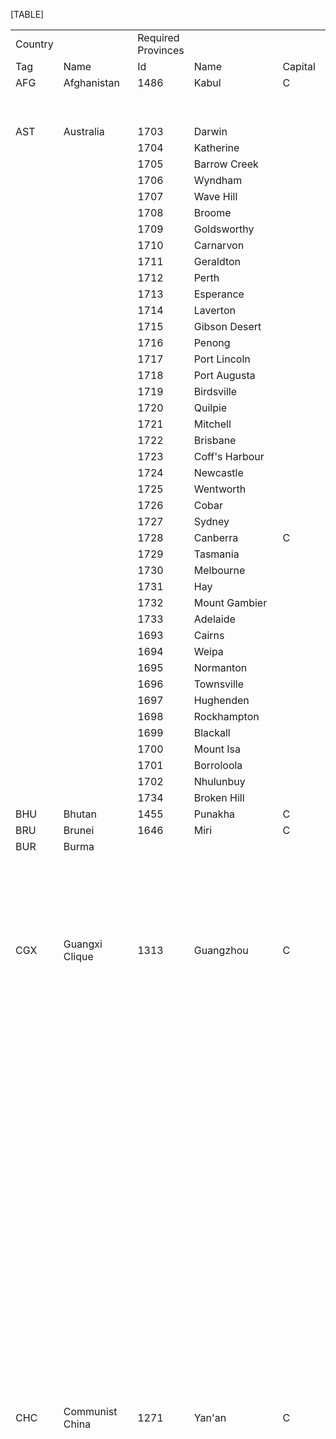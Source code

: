 [TABLE]

|         |                            |                    |                     |         |                 |                           |
|---------|----------------------------|--------------------|---------------------|---------|-----------------|---------------------------|
| Country |                            | Required Provinces |                     |         | Extra Provinces |                           |
| Tag     | Name                       | Id                 | Name                | Capital | Id              | name                      |
| AFG     | Afghanistan                | 1486               | Kabul               | C       | 1493            | Kandahar                  |
|         |                            |                    |                     |         | 1492            | Herat                     |
|         |                            |                    |                     |         | 1484            | Feyzabad                  |
| AST     | Australia                  | 1703               | Darwin              |         |                 |                           |
|         |                            | 1704               | Katherine           |         |                 |                           |
|         |                            | 1705               | Barrow Creek        |         |                 |                           |
|         |                            | 1706               | Wyndham             |         |                 |                           |
|         |                            | 1707               | Wave Hill           |         |                 |                           |
|         |                            | 1708               | Broome              |         |                 |                           |
|         |                            | 1709               | Goldsworthy         |         |                 |                           |
|         |                            | 1710               | Carnarvon           |         |                 |                           |
|         |                            | 1711               | Geraldton           |         |                 |                           |
|         |                            | 1712               | Perth               |         |                 |                           |
|         |                            | 1713               | Esperance           |         |                 |                           |
|         |                            | 1714               | Laverton            |         |                 |                           |
|         |                            | 1715               | Gibson Desert       |         |                 |                           |
|         |                            | 1716               | Penong              |         |                 |                           |
|         |                            | 1717               | Port Lincoln        |         |                 |                           |
|         |                            | 1718               | Port Augusta        |         |                 |                           |
|         |                            | 1719               | Birdsville          |         |                 |                           |
|         |                            | 1720               | Quilpie             |         |                 |                           |
|         |                            | 1721               | Mitchell            |         |                 |                           |
|         |                            | 1722               | Brisbane            |         |                 |                           |
|         |                            | 1723               | Coff's Harbour      |         |                 |                           |
|         |                            | 1724               | Newcastle           |         |                 |                           |
|         |                            | 1725               | Wentworth           |         |                 |                           |
|         |                            | 1726               | Cobar               |         |                 |                           |
|         |                            | 1727               | Sydney              |         |                 |                           |
|         |                            | 1728               | Canberra            | C       |                 |                           |
|         |                            | 1729               | Tasmania            |         |                 |                           |
|         |                            | 1730               | Melbourne           |         |                 |                           |
|         |                            | 1731               | Hay                 |         |                 |                           |
|         |                            | 1732               | Mount Gambier       |         |                 |                           |
|         |                            | 1733               | Adelaide            |         |                 |                           |
|         |                            | 1693               | Cairns              |         |                 |                           |
|         |                            | 1694               | Weipa               |         |                 |                           |
|         |                            | 1695               | Normanton           |         |                 |                           |
|         |                            | 1696               | Townsville          |         |                 |                           |
|         |                            | 1697               | Hughenden           |         |                 |                           |
|         |                            | 1698               | Rockhampton         |         |                 |                           |
|         |                            | 1699               | Blackall            |         |                 |                           |
|         |                            | 1700               | Mount Isa           |         |                 |                           |
|         |                            | 1701               | Borroloola          |         |                 |                           |
|         |                            | 1702               | Nhulunbuy           |         |                 |                           |
|         |                            | 1734               | Broken Hill         |         |                 |                           |
| BHU     | Bhutan                     | 1455               | Punakha             | C       |                 |                           |
| BRU     | Brunei                     | 1646               | Miri                | C       |                 |                           |
| BUR     | Burma                      |                    |                     |         | 1304            | Shan States               |
|         |                            |                    |                     |         | 1292            | Kunchaung                 |
|         |                            |                    |                     |         | 1295            | Lashio                    |
|         |                            |                    |                     |         | 1291            | Myitkyina                 |
|         |                            |                    |                     |         | 1877            | Fort Hertz                |
|         |                            |                    |                     |         | 1898            | Nai Ga                    |
| CGX     | Guangxi Clique             | 1313               | Guangzhou           | C       | 1258            | Guilin                    |
|         |                            |                    |                     |         | 1310            | Liuzhou                   |
|         |                            |                    |                     |         | 1311            | Wuzhou                    |
|         |                            |                    |                     |         | 1309            | Bose                      |
|         |                            |                    |                     |         | 1319            | Nanning                   |
|         |                            |                    |                     |         | 1325            | Qinzhou                   |
|         |                            |                    |                     |         | 1312            | Shaoguan                  |
|         |                            |                    |                     |         | 1313            | Guangzhou                 |
|         |                            |                    |                     |         | 1249            | Chao'an                   |
|         |                            |                    |                     |         | 1248            | Shantou                   |
|         |                            |                    |                     |         | 1317            | Jiangmen                  |
|         |                            |                    |                     |         | 1318            | Maoming                   |
|         |                            |                    |                     |         | 1320            | Zhanjiang                 |
|         |                            |                    |                     |         | 1262            | Zunyi                     |
|         |                            |                    |                     |         | 1363            | Anshun                    |
|         |                            |                    |                     |         | 1364            | Guiyang                   |
|         |                            |                    |                     |         | 1365            | Kaili                     |
|         |                            |                    |                     |         | 1255            | Changsha                  |
|         |                            |                    |                     |         | 1256            | Zhuzhou                   |
|         |                            |                    |                     |         | 1257            | Hengyang                  |
|         |                            |                    |                     |         | 1259            | Shaoyang                  |
|         |                            |                    |                     |         | 1260            | Changde                   |
|         |                            |                    |                     |         | 1261            | Huaihua                   |
|         |                            |                    |                     |         | 1242            | Shangrao                  |
|         |                            |                    |                     |         | 1250            | Ganzhou                   |
|         |                            |                    |                     |         | 1251            | Nanchang                  |
|         |                            |                    |                     |         | 1252            | Jiujiang                  |
|         |                            |                    |                     |         | 1254            | Pingxiang                 |
| CHC     | Communist China            | 1271               | Yan'an              | C       | 1270            | Xianyang                  |
|         |                            |                    |                     |         | 1326            | Haiphong                  |
|         |                            |                    |                     |         | 1306            | Luang Prabang             |
|         |                            |                    |                     |         | 1305            | Jinghong                  |
|         |                            |                    |                     |         | 1293            | Xiaguan                   |
|         |                            |                    |                     |         | 1282            | Kangding                  |
|         |                            |                    |                     |         | 1281            | Ya'an                     |
|         |                            |                    |                     |         | 1327            | Wenshan                   |
|         |                            |                    |                     |         | 1307            | Kunming                   |
|         |                            |                    |                     |         | 1308            | Qujing                    |
|         |                            |                    |                     |         | 1309            | Bose                      |
|         |                            |                    |                     |         | 1325            | Qinzhou                   |
|         |                            |                    |                     |         | 1320            | Zhanjiang                 |
|         |                            |                    |                     |         | 1321            | Hainan                    |
|         |                            |                    |                     |         | 1319            | Nanning                   |
|         |                            |                    |                     |         | 1310            | Liuzhou                   |
|         |                            |                    |                     |         | 1318            | Maoming                   |
|         |                            |                    |                     |         | 1312            | Shaoguan                  |
|         |                            |                    |                     |         | 1311            | Wuzhou                    |
|         |                            |                    |                     |         | 1313            | Guangzhou                 |
|         |                            |                    |                     |         | 1317            | Jiangmen                  |
|         |                            |                    |                     |         | 1314            | Bao'an                    |
|         |                            |                    |                     |         | 1360            | Chengdu                   |
|         |                            |                    |                     |         | 1361            | Zigong                    |
|         |                            |                    |                     |         | 1362            | Zhaotung                  |
|         |                            |                    |                     |         | 1363            | Anshun                    |
|         |                            |                    |                     |         | 1364            | Guiyang                   |
|         |                            |                    |                     |         | 1365            | Kaili                     |
|         |                            |                    |                     |         | 1277            | Tianshui                  |
|         |                            |                    |                     |         | 1275            | Pingliang                 |
|         |                            |                    |                     |         | 1269            | Xi'an                     |
|         |                            |                    |                     |         | 1268            | Nancheng                  |
|         |                            |                    |                     |         | 1269            | Xi'an                     |
|         |                            |                    |                     |         | 1267            | Ankang                    |
|         |                            |                    |                     |         | 1266            | Yichang                   |
|         |                            |                    |                     |         | 1279            | Nanchong                  |
|         |                            |                    |                     |         | 1280            | Chongqing                 |
|         |                            |                    |                     |         | 1265            | Wanxian                   |
|         |                            |                    |                     |         | 1264            | Enshi                     |
|         |                            |                    |                     |         | 1263            | Fuling                    |
|         |                            |                    |                     |         | 1262            | Zunyi                     |
|         |                            |                    |                     |         | 1261            | Huaihua                   |
|         |                            |                    |                     |         | 1260            | Changde                   |
|         |                            |                    |                     |         | 1259            | Shaoyang                  |
|         |                            |                    |                     |         | 1258            | Guilin                    |
|         |                            |                    |                     |         | 1257            | Hengyang                  |
|         |                            |                    |                     |         | 1256            | Zhuzhou                   |
|         |                            |                    |                     |         | 1255            | Changsha                  |
|         |                            |                    |                     |         | 1254            | Pingxiang                 |
|         |                            |                    |                     |         | 1253            | Wuchang                   |
|         |                            |                    |                     |         | 1252            | Jiujiang                  |
|         |                            |                    |                     |         | 1251            | Nanchang                  |
|         |                            |                    |                     |         | 1250            | Ganzhou                   |
|         |                            |                    |                     |         | 1249            | Chao'an                   |
|         |                            |                    |                     |         | 1248            | Shantou                   |
|         |                            |                    |                     |         | 1247            | Xiamen                    |
|         |                            |                    |                     |         | 1246            | Longyan                   |
|         |                            |                    |                     |         | 1245            | Quanzhou                  |
|         |                            |                    |                     |         | 1244            | Fuzhou                    |
|         |                            |                    |                     |         | 1243            | Nanping                   |
|         |                            |                    |                     |         | 1242            | Shangrao                  |
|         |                            |                    |                     |         | 1241            | Quzhou                    |
|         |                            |                    |                     |         | 1240            | Wenzhou                   |
|         |                            |                    |                     |         | 1239            | Ningbo                    |
|         |                            |                    |                     |         | 1238            | Hangzhou                  |
|         |                            |                    |                     |         | 1237            | Shanghai                  |
|         |                            |                    |                     |         | 1236            | Suzhou                    |
|         |                            |                    |                     |         | 1235            | Nanjing                   |
|         |                            |                    |                     |         | 1234            | Wuhu                      |
|         |                            |                    |                     |         | 1233            | Anqing                    |
|         |                            |                    |                     |         | 1232            | Hankou                    |
|         |                            |                    |                     |         | 1231            | Xiangfan                  |
|         |                            |                    |                     |         | 1230            | Xinyang                   |
|         |                            |                    |                     |         | 1229            | Nanyang                   |
|         |                            |                    |                     |         | 1228            | Zhengzhou                 |
|         |                            |                    |                     |         | 1227            | Luoyang                   |
|         |                            |                    |                     |         | 1226            | Changzhi                  |
|         |                            |                    |                     |         | 1225            | Taiyuan                   |
|         |                            |                    |                     |         | 1224            | Anyang                    |
|         |                            |                    |                     |         | 1223            | Kaifeng                   |
|         |                            |                    |                     |         | 1222            | Fuyang                    |
|         |                            |                    |                     |         | 1221            | Hefei                     |
|         |                            |                    |                     |         | 1220            | Yangzhou                  |
|         |                            |                    |                     |         | 1219            | Nantong                   |
|         |                            |                    |                     |         | 1218            | Xuzhou                    |
|         |                            |                    |                     |         | 1217            | Lianyungang               |
|         |                            |                    |                     |         | 1216            | Jinan                     |
|         |                            |                    |                     |         | 1215            | Qingdao                   |
|         |                            |                    |                     |         | 1214            | Yantai                    |
|         |                            |                    |                     |         | 1213            | Yucheng                   |
|         |                            |                    |                     |         | 1212            | Handan                    |
|         |                            |                    |                     |         | 1211            | Shijiazhuang              |
|         |                            |                    |                     |         | 1210            | Baoding                   |
|         |                            |                    |                     |         | 1209            | Datong                    |
|         |                            |                    |                     |         | 1208            | Hohhot                    |
|         |                            |                    |                     |         | 1207            | Jining                    |
|         |                            |                    |                     |         | 1206            | Kalgan                    |
|         |                            |                    |                     |         | 1205            | Beiping                   |
|         |                            |                    |                     |         | 1273            | Yinchuan                  |
| CHI     | Nationalist China          | 1217               | Lianyungang         |         | 1282            | Kangding                  |
|         |                            | 1219               | Nantong             |         | 1281            | Ya'an                     |
|         |                            | 1220               | Yangzhou            |         | 1206            | Kalgan                    |
|         |                            | 1235               | Nanjing             | C       | 1360            | Chengdu                   |
|         |                            | 1236               | Suzhou              |         | 1361            | Zigong                    |
|         |                            |                    |                     |         | 1363            | Anshun                    |
|         |                            |                    |                     |         | 1364            | Guiyang                   |
|         |                            |                    |                     |         | 1365            | Kaili                     |
|         |                            |                    |                     |         | 1277            | Tianshui                  |
|         |                            |                    |                     |         | 1269            | Xi'an                     |
|         |                            |                    |                     |         | 1268            | Nancheng                  |
|         |                            |                    |                     |         | 1267            | Ankang                    |
|         |                            |                    |                     |         | 1266            | Yichang                   |
|         |                            |                    |                     |         | 1279            | Nanchong                  |
|         |                            |                    |                     |         | 1280            | Chongqing                 |
|         |                            |                    |                     |         | 1265            | Wanxian                   |
|         |                            |                    |                     |         | 1264            | Enshi                     |
|         |                            |                    |                     |         | 1263            | Fuling                    |
|         |                            |                    |                     |         | 1262            | Zunyi                     |
|         |                            |                    |                     |         | 1261            | Huaihua                   |
|         |                            |                    |                     |         | 1260            | Changde                   |
|         |                            |                    |                     |         | 1259            | Shaoyang                  |
|         |                            |                    |                     |         | 1257            | Hengyang                  |
|         |                            |                    |                     |         | 1256            | Zhuzhou                   |
|         |                            |                    |                     |         | 1255            | Changsha                  |
|         |                            |                    |                     |         | 1254            | Pingxiang                 |
|         |                            |                    |                     |         | 1253            | Wuchang                   |
|         |                            |                    |                     |         | 1252            | Jiujiang                  |
|         |                            |                    |                     |         | 1251            | Nanchang                  |
|         |                            |                    |                     |         | 1250            | Ganzhou                   |
|         |                            |                    |                     |         | 1247            | Xiamen                    |
|         |                            |                    |                     |         | 1246            | Longyan                   |
|         |                            |                    |                     |         | 1245            | Quanzhou                  |
|         |                            |                    |                     |         | 1244            | Fuzhou                    |
|         |                            |                    |                     |         | 1243            | Nanping                   |
|         |                            |                    |                     |         | 1242            | Shangrao                  |
|         |                            |                    |                     |         | 1241            | Quzhou                    |
|         |                            |                    |                     |         | 1240            | Wenzhou                   |
|         |                            |                    |                     |         | 1238            | Hangzhou                  |
|         |                            |                    |                     |         | 1234            | Wuhu                      |
|         |                            |                    |                     |         | 1233            | Anqing                    |
|         |                            |                    |                     |         | 1232            | Hankou                    |
|         |                            |                    |                     |         | 1231            | Xiangfan                  |
|         |                            |                    |                     |         | 1230            | Xinyang                   |
|         |                            |                    |                     |         | 1229            | Nanyang                   |
|         |                            |                    |                     |         | 1228            | Zhengzhou                 |
|         |                            |                    |                     |         | 1227            | Luoyang                   |
|         |                            |                    |                     |         | 1224            | Anyang                    |
|         |                            |                    |                     |         | 1223            | Kaifeng                   |
|         |                            |                    |                     |         | 1222            | Fuyang                    |
|         |                            |                    |                     |         | 1221            | Hefei                     |
|         |                            |                    |                     |         | 1218            | Xuzhou                    |
|         |                            |                    |                     |         | 1216            | Jinan                     |
|         |                            |                    |                     |         | 1215            | Qingdao                   |
|         |                            |                    |                     |         | 1214            | Yantai                    |
|         |                            |                    |                     |         | 1213            | Yucheng                   |
|         |                            |                    |                     |         | 1212            | Handan                    |
|         |                            |                    |                     |         | 1211            | Shijiazhuang              |
|         |                            |                    |                     |         | 1210            | Baoding                   |
|         |                            |                    |                     |         | 1208            | Hohhot                    |
|         |                            |                    |                     |         | 1207            | Jining                    |
|         |                            |                    |                     |         | 1205            | Beiping                   |
|         |                            |                    |                     |         | 1203            | Tangshan                  |
|         |                            |                    |                     |         | 1204            | Tianjin                   |
|         |                            |                    |                     |         | 1272            | Yuling                    |
|         |                            |                    |                     |         | 1278            | Baoji                     |
|         |                            |                    |                     |         | 1305            | Jinghong                  |
|         |                            |                    |                     |         | 1293            | Xiaguan                   |
|         |                            |                    |                     |         | 1282            | Kangding                  |
|         |                            |                    |                     |         | 1281            | Ya'an                     |
|         |                            |                    |                     |         | 1327            | Wenshan                   |
|         |                            |                    |                     |         | 1307            | Kunming                   |
|         |                            |                    |                     |         | 1308            | Qujing                    |
|         |                            |                    |                     |         | 1309            | Bose                      |
|         |                            |                    |                     |         | 1325            | Qinzhou                   |
|         |                            |                    |                     |         | 1320            | Zhanjiang                 |
|         |                            |                    |                     |         | 1319            | Nanning                   |
|         |                            |                    |                     |         | 1310            | Liuzhou                   |
|         |                            |                    |                     |         | 1318            | Maoming                   |
|         |                            |                    |                     |         | 1312            | Shaoguan                  |
|         |                            |                    |                     |         | 1311            | Wuzhou                    |
|         |                            |                    |                     |         | 1313            | Guangzhou                 |
|         |                            |                    |                     |         | 1317            | Jiangmen                  |
|         |                            |                    |                     |         | 1360            | Chengdu                   |
|         |                            |                    |                     |         | 1361            | Zigong                    |
|         |                            |                    |                     |         | 1362            | Zhaotung                  |
|         |                            |                    |                     |         | 1363            | Anshun                    |
|         |                            |                    |                     |         | 1364            | Guiyang                   |
|         |                            |                    |                     |         | 1365            | Kaili                     |
|         |                            |                    |                     |         | 1277            | Tianshui                  |
|         |                            |                    |                     |         | 1275            | Pingliang                 |
|         |                            |                    |                     |         | 1269            | Xi'an                     |
|         |                            |                    |                     |         | 1268            | Nancheng                  |
|         |                            |                    |                     |         | 1267            | Ankang                    |
|         |                            |                    |                     |         | 1266            | Yichang                   |
|         |                            |                    |                     |         | 1279            | Nanchong                  |
|         |                            |                    |                     |         | 1280            | Chongqing                 |
|         |                            |                    |                     |         | 1265            | Wanxian                   |
|         |                            |                    |                     |         | 1264            | Enshi                     |
|         |                            |                    |                     |         | 1263            | Fuling                    |
|         |                            |                    |                     |         | 1262            | Zunyi                     |
|         |                            |                    |                     |         | 1261            | Huaihua                   |
|         |                            |                    |                     |         | 1260            | Changde                   |
|         |                            |                    |                     |         | 1259            | Shaoyang                  |
|         |                            |                    |                     |         | 1258            | Guilin                    |
|         |                            |                    |                     |         | 1257            | Hengyang                  |
|         |                            |                    |                     |         | 1256            | Zhuzhou                   |
|         |                            |                    |                     |         | 1255            | Changsha                  |
|         |                            |                    |                     |         | 1254            | Pingxiang                 |
|         |                            |                    |                     |         | 1253            | Wuchang                   |
|         |                            |                    |                     |         | 1252            | Jiujiang                  |
|         |                            |                    |                     |         | 1251            | Nanchang                  |
|         |                            |                    |                     |         | 1250            | Ganzhou                   |
|         |                            |                    |                     |         | 1249            | Chao'an                   |
|         |                            |                    |                     |         | 1248            | Shantou                   |
|         |                            |                    |                     |         | 1247            | Xiamen                    |
|         |                            |                    |                     |         | 1246            | Longyan                   |
|         |                            |                    |                     |         | 1245            | Quanzhou                  |
|         |                            |                    |                     |         | 1244            | Fuzhou                    |
|         |                            |                    |                     |         | 1243            | Nanping                   |
|         |                            |                    |                     |         | 1242            | Shangrao                  |
|         |                            |                    |                     |         | 1241            | Quzhou                    |
|         |                            |                    |                     |         | 1240            | Wenzhou                   |
|         |                            |                    |                     |         | 1239            | Ningbo                    |
|         |                            |                    |                     |         | 1238            | Hangzhou                  |
|         |                            |                    |                     |         | 1236            | Suzhou                    |
|         |                            |                    |                     |         | 1235            | Nanjing                   |
|         |                            |                    |                     |         | 1234            | Wuhu                      |
|         |                            |                    |                     |         | 1233            | Anqing                    |
|         |                            |                    |                     |         | 1232            | Hankou                    |
|         |                            |                    |                     |         | 1231            | Xiangfan                  |
|         |                            |                    |                     |         | 1230            | Xinyang                   |
|         |                            |                    |                     |         | 1229            | Nanyang                   |
|         |                            |                    |                     |         | 1228            | Zhengzhou                 |
|         |                            |                    |                     |         | 1227            | Luoyang                   |
|         |                            |                    |                     |         | 1226            | Changzhi                  |
|         |                            |                    |                     |         | 1225            | Taiyuan                   |
|         |                            |                    |                     |         | 1224            | Anyang                    |
|         |                            |                    |                     |         | 1223            | Kaifeng                   |
|         |                            |                    |                     |         | 1222            | Fuyang                    |
|         |                            |                    |                     |         | 1221            | Hefei                     |
|         |                            |                    |                     |         | 1220            | Yangzhou                  |
|         |                            |                    |                     |         | 1219            | Nantong                   |
|         |                            |                    |                     |         | 1218            | Xuzhou                    |
|         |                            |                    |                     |         | 1217            | Lianyungang               |
|         |                            |                    |                     |         | 1216            | Jinan                     |
|         |                            |                    |                     |         | 1215            | Qingdao                   |
|         |                            |                    |                     |         | 1213            | Yucheng                   |
|         |                            |                    |                     |         | 1212            | Handan                    |
|         |                            |                    |                     |         | 1211            | Shijiazhuang              |
|         |                            |                    |                     |         | 1210            | Baoding                   |
|         |                            |                    |                     |         | 1209            | Datong                    |
|         |                            |                    |                     |         | 1208            | Hohhot                    |
|         |                            |                    |                     |         | 1207            | Jining                    |
|         |                            |                    |                     |         | 1206            | Kalgan                    |
|         |                            |                    |                     |         | 1205            | Beiping                   |
|         |                            |                    |                     |         | 1270            | Xianyang                  |
|         |                            |                    |                     |         | 1271            | Yan'an                    |
|         |                            |                    |                     |         | 1273            | Yinchuan                  |
|         |                            |                    |                     |         | 1203            | Tangshan                  |
|         |                            |                    |                     |         | 1204            | Tianjin                   |
|         |                            |                    |                     |         | 1272            | Yuling                    |
|         |                            |                    |                     |         | 1274            | Guyuan                    |
|         |                            |                    |                     |         | 1276            | Lanzhou                   |
|         |                            |                    |                     |         | 1278            | Baoji                     |
|         |                            |                    |                     |         | 1398            | Erenhot                   |
| CMB     | Cambodia                   | 1339               | Battambang          |         |                 |                           |
|         |                            | 1340               | Phnom Penh          | C       |                 |                           |
|         |                            | 1341               | Ubon Ratchthani     |         |                 |                           |
| CSX     | Shanxi                     | 1225               | Taiyuan             | C       | 1209            | Datong                    |
|         |                            |                    |                     |         | 1226            | Changzhi                  |
|         |                            |                    |                     |         | 1206            | Kalgan                    |
|         |                            |                    |                     |         | 1205            | Beiping                   |
|         |                            |                    |                     |         | 1204            | Tianjin                   |
|         |                            |                    |                     |         | 1203            | Tangshan                  |
|         |                            |                    |                     |         | 1210            | Baoding                   |
|         |                            |                    |                     |         | 1211            | Shijiazhuang              |
|         |                            |                    |                     |         | 1212            | Handan                    |
|         |                            |                    |                     |         | 1213            | Yucheng                   |
|         |                            |                    |                     |         | 1224            | Anyang                    |
| CXB     | Xibei San Ma               | 1440               | Jinchang            | C       | 1270            | Xianyang                  |
|         |                            |                    |                     |         | 1447            | Hotan                     |
|         |                            |                    |                     |         | 1445            | Korla                     |
|         |                            |                    |                     |         | 1442            | Golmud                    |
|         |                            |                    |                     |         | 1441            | Dunhuang                  |
|         |                            |                    |                     |         | 1439            | Bayan Nur                 |
|         |                            |                    |                     |         | 1444            | Yushu                     |
|         |                            |                    |                     |         | 1443            | Xining                    |
|         |                            |                    |                     |         | 1276            | Lanzhou                   |
|         |                            |                    |                     |         | 1273            | Yinchuan                  |
|         |                            |                    |                     |         | 1275            | Pingliang                 |
|         |                            |                    |                     |         | 1276            | Lanzhou                   |
|         |                            |                    |                     |         | 1271            | Yan'an                    |
|         |                            |                    |                     |         | 1272            | Yuling                    |
|         |                            |                    |                     |         | 1274            | Guyuan                    |
| CYN     | Yunnan                     | 1307               | Kunming             | C       | 1263            | Fuling                    |
|         |                            |                    |                     |         | 1327            | Wenshan                   |
|         |                            |                    |                     |         | 1308            | Qujing                    |
|         |                            |                    |                     |         | 1362            | Zhaotung                  |
|         |                            |                    |                     |         | 1293            | Xiaguan                   |
|         |                            |                    |                     |         | 1294            | Baoshan                   |
|         |                            |                    |                     |         | 1305            | Jinghong                  |
|         |                            |                    |                     |         | 1263            | Fuling                    |
|         |                            |                    |                     |         | 1265            | Wanxian                   |
|         |                            |                    |                     |         | 1279            | Nanchong                  |
|         |                            |                    |                     |         | 1280            | Chongqing                 |
|         |                            |                    |                     |         | 1360            | Chengdu                   |
|         |                            |                    |                     |         | 1361            | Zigong                    |
|         |                            |                    |                     |         | 1282            | Kangding                  |
|         |                            |                    |                     |         | 1281            | Ya'an                     |
|         |                            |                    |                     |         | 1277            | Tianshui                  |
|         |                            |                    |                     |         | 1363            | Anshun                    |
| IDC     | Indochina                  | 1326               | Haiphong            | C       |                 |                           |
|         |                            | 1328               | Hanoi               |         |                 |                           |
|         |                            | 1333               | Da Nang             |         |                 |                           |
|         |                            | 1334               | Qui Non             |         |                 |                           |
|         |                            | 1335               | Nha Trang           |         |                 |                           |
|         |                            | 1337               | Saigon              |         |                 |                           |
|         |                            | 1338               | Rach Gia            |         |                 |                           |
|         |                            | 1339               | Battambang          |         |                 |                           |
|         |                            | 1340               | Phnom Penh          |         |                 |                           |
|         |                            | 1341               | Ubon Ratchthani     |         |                 |                           |
|         |                            | 1329               | Vientiane           |         |                 |                           |
|         |                            | 1332               | Nhommarath          |         |                 |                           |
|         |                            | 1336               | Pakse               |         |                 |                           |
|         |                            | 1306               | Luang Prabang       |         |                 |                           |
| IND     | India                      | 1465               | Rajkot              |         | 1516            | Trincomalee               |
|         |                            | 1466               | Ahmadabad           |         | 1517            | Colombo                   |
|         |                            | 1479               | Jodhpur             |         |                 |                           |
|         |                            | 1476               | Ludhiana            |         |                 |                           |
|         |                            | 1478               | Bikaner             |         |                 |                           |
|         |                            | 1477               | Meerut              |         |                 |                           |
|         |                            | 1469               | Delhi               | C       |                 |                           |
|         |                            | 1470               | Kanpur              |         |                 |                           |
|         |                            | 1471               | Lucknow             |         |                 |                           |
|         |                            | 1472               | Darbhanga           |         |                 |                           |
|         |                            | 1456               | Rangpur             |         |                 |                           |
|         |                            | 1468               | Jaipur              |         |                 |                           |
|         |                            | 1467               | Indore              |         |                 |                           |
|         |                            | 1464               | Surat               |         |                 |                           |
|         |                            | 1463               | Satpura Mountains   |         |                 |                           |
|         |                            | 1474               | Srinagar            |         |                 |                           |
|         |                            | 1460               | Jabalpur            |         |                 |                           |
|         |                            | 1459               | Ranchi              |         |                 |                           |
|         |                            | 1457               | Calcutta            |         |                 |                           |
|         |                            | 1458               | Cuttack             |         |                 |                           |
|         |                            | 1461               | Vishakhapatnam      |         |                 |                           |
|         |                            | 1508               | Vijayawada          |         |                 |                           |
|         |                            | 1462               | Nagpur              |         |                 |                           |
|         |                            | 1505               | Bombay              |         |                 |                           |
|         |                            | 1506               | Pune                |         |                 |                           |
|         |                            | 1507               | Hyderabad           |         |                 |                           |
|         |                            | 1509               | Madras              |         |                 |                           |
|         |                            | 1510               | Salem               |         |                 |                           |
|         |                            | 1511               | Bangalore           |         |                 |                           |
|         |                            | 1512               | Kolhapur            |         |                 |                           |
|         |                            | 1513               | Mangalore           |         |                 |                           |
|         |                            | 1514               | Cochin              |         |                 |                           |
|         |                            | 1515               | Madurai             |         |                 |                           |
|         |                            | 1518               | Andaman Islands     |         |                 |                           |
|         |                            | 1519               | Nicobar Islands     |         |                 |                           |
|         |                            | 1284               | Dimapur             |         |                 |                           |
|         |                            | 1285               | Dhaka               |         |                 |                           |
|         |                            | 1286               | Comilla             |         |                 |                           |
|         |                            | 1287               | Imphal              |         |                 |                           |
|         |                            | 1288               | Chittagong          |         |                 |                           |
|         |                            | 1294               | Baoshan             |         |                 |                           |
|         |                            | 1454               | Riang               |         |                 |                           |
|         |                            | 1878               | Ledo                |         |                 |                           |
| INO     | Indonesia                  | 1628               | Batavia             |         | 1354            | Bangka Island             |
|         |                            | 1629               | Tjilatjap           |         | 1355            | Medan                     |
|         |                            | 1630               | Semarang            |         | 1356            | Dumai                     |
|         |                            | 1631               | Djokjakarta         | C       | 1357            | Padang                    |
|         |                            | 1632               | Soerabaja           |         | 1358            | Palembang                 |
|         |                            | 1633               | Malang              |         | 1359            | Oosthaven                 |
|         |                            | 1634               | Madura              |         | 1635            | Bali                      |
|         |                            |                    |                     |         | 1636            | Lombok                    |
|         |                            |                    |                     |         | 1637            | Sumbawa                   |
|         |                            |                    |                     |         | 1638            | Sumba                     |
|         |                            |                    |                     |         | 1639            | Flores                    |
|         |                            |                    |                     |         | 1640            | Makassar                  |
|         |                            |                    |                     |         | 1641            | Bandjermasin              |
|         |                            |                    |                     |         | 1642            | Pontianak                 |
|         |                            |                    |                     |         | 1643            | Semitau                   |
|         |                            |                    |                     |         | 1645            | Mahakam                   |
|         |                            |                    |                     |         | 1648            | Tarakan                   |
|         |                            |                    |                     |         | 1649            | Samarinda                 |
|         |                            |                    |                     |         | 1650            | Balikpapan                |
|         |                            |                    |                     |         | 1651            | Palu                      |
|         |                            |                    |                     |         | 1652            | Kendari                   |
|         |                            |                    |                     |         | 1653            | Menado                    |
|         |                            |                    |                     |         | 1654            | Helmahera                 |
|         |                            |                    |                     |         | 1655            | Buru                      |
|         |                            |                    |                     |         | 1656            | Ceram                     |
|         |                            |                    |                     |         | 1657            | West Timor                |
|         |                            |                    |                     |         | 1659            | Sorong                    |
|         |                            |                    |                     |         | 1660            | Babo                      |
|         |                            |                    |                     |         | 1661            | Biak Island               |
|         |                            |                    |                     |         | 1662            | Kokonau                   |
|         |                            |                    |                     |         | 1663            | Arare                     |
|         |                            |                    |                     |         | 1664            | Sarmi                     |
|         |                            |                    |                     |         | 1665            | Hollandia                 |
|         |                            |                    |                     |         | 1673            | Agats                     |
|         |                            |                    |                     |         | 1674            | Merauke                   |
|         |                            |                    |                     |         | 666             | Eleuthera                 |
|         |                            |                    |                     |         | 1667            | Wewak                     |
|         |                            |                    |                     |         | 1672            | Lae                       |
|         |                            |                    |                     |         | 1675            | Kerema                    |
|         |                            |                    |                     |         | 1676            | Bismarck Range            |
|         |                            |                    |                     |         | 1677            | Buna                      |
|         |                            |                    |                     |         | 1678            | Owen Stanley Mountains    |
|         |                            |                    |                     |         | 1679            | Port Moresby              |
|         |                            |                    |                     |         | 1680            | Milne Bay                 |
| IRQ     | Iraq                       | 1860               | Kirkuk              |         | 1825            | Abadan                    |
|         |                            | 1864               | Mosul               |         |                 |                           |
|         |                            | 1865               | Samarra             |         |                 |                           |
|         |                            | 1866               | Baghdad             | C       |                 |                           |
|         |                            | 1790               | Hilla               |         |                 |                           |
|         |                            | 1824               | Nasiriyah           |         |                 |                           |
|         |                            | 1823               | Basrah              |         |                 |                           |
|         |                            | 1806               | Najaf               |         |                 |                           |
|         |                            | 1791               | Karbala             |         |                 |                           |
| ISR     | Israel                     | 1798               | Tel Aviv            | C       | 404             | Haifa                     |
|         |                            |                    |                     |         | 406             | Eilat                     |
| JAP     | Japan                      | 1178               | Asahikawa           |         | 1192            | Amami                     |
|         |                            | 1179               | Sapporo             |         | 1193            | Okinawa                   |
|         |                            | 1180               | Sendai              |         | 1784            | Bonin Islands             |
|         |                            | 1181               | Akita               |         | 1599            | Iwo Jima                  |
|         |                            | 1182               | Fukushima           |         |                 |                           |
|         |                            | 1183               | Niigata             |         |                 |                           |
|         |                            | 1184               | Tokyo               | C       |                 |                           |
|         |                            | 1185               | Nagoya              |         |                 |                           |
|         |                            | 1186               | Kanazawa            |         |                 |                           |
|         |                            | 1187               | Osaka               |         |                 |                           |
|         |                            | 1188               | Hiroshima           |         |                 |                           |
|         |                            | 1189               | Shikoku             |         |                 |                           |
|         |                            | 1190               | Fukuoka             |         |                 |                           |
|         |                            | 1191               | Kagoshima           |         |                 |                           |
| JOR     | Jordan                     | 1796               | Amman               | C       |                 |                           |
|         |                            | 1802               | Akaba               |         |                 |                           |
|         |                            | 407                | Ar-Ruwayshid        |         |                 |                           |
|         |                            | 1803               | Bayir               |         |                 |                           |
| KAZ     | Kazakhstan                 | 1422               | Alma-Ata            | C       | 1569            | Guriev                    |
|         |                            | 1423               | Ziryanovsk          |         | 1579            | Kulsary                   |
|         |                            | 1556               | Ust-Kamenogorsk     |         | 1583            | Fort Shevchenko           |
|         |                            | 1555               | Balkhash            |         | 1580            | Chelkar                   |
|         |                            | 1550               | Semipalatinsk       |         | 1582            | Aralsk                    |
|         |                            | 1424               | Zhambyl             |         | 1587            | Baikonur                  |
|         |                            |                    |                     |         | 1425            | Chimkent                  |
|         |                            |                    |                     |         | 1568            | Uralsk                    |
|         |                            |                    |                     |         | 1578            | Aktyubinsk                |
|         |                            |                    |                     |         | 1588            | Zhezkazgan                |
|         |                            |                    |                     |         | 1276            | Lanzhou                   |
|         |                            |                    |                     |         | 1589            | Samarkandskij             |
|         |                            |                    |                     |         | 1590            | Akmolinsk                 |
|         |                            |                    |                     |         | 1591            | Kokchetav                 |
|         |                            |                    |                     |         | 1581            | Turgai                    |
|         |                            |                    |                     |         | 1592            | Petropavlovsk             |
|         |                            |                    |                     |         | 1551            | Pavlodar                  |
|         |                            |                    |                     |         | 1557            | Bijsk                     |
|         |                            |                    |                     |         | 1553            | Ekibastuz                 |
|         |                            |                    |                     |         | 1554            | Karaganda                 |
|         |                            |                    |                     |         | 1426            | Kzyl-Orda                 |
|         |                            |                    |                     |         | 1586            | Kazalinsk                 |
|         |                            |                    |                     |         | 1576            | Kostanai                  |
| KOR     | Korea                      | 1194               | Jeju                |         | 1393            | Sinuiju                   |
|         |                            | 1195               | Gwangju             |         | 1391            | Hyesan                    |
|         |                            | 1196               | Busan               |         | 1376            | Chongyin                  |
|         |                            | 1197               | Daegu               |         | 1392            | Hamhung                   |
|         |                            | 1198               | Chunchon            |         | 1200            | Wonsan                    |
|         |                            | 1199               | Seoul               | C       | 1201            | Pyongyang                 |
| KUR     | Kurdistan                  | 1864               | Mosul               | C       | 1861            | Dair az Zawr              |
|         |                            | 1860               | Kirkuk              |         | 1789            | Bakhtaran                 |
|         |                            |                    |                     |         | 1859            | Tabriz                    |
|         |                            |                    |                     |         | 1852            | Erzurum                   |
|         |                            |                    |                     |         | 1853            | Elazig                    |
|         |                            |                    |                     |         | 1854            | Batman                    |
|         |                            |                    |                     |         | 1855            | Van                       |
| KYG     | Kyrgyzstan                 | 1429               | Frunze              | C       |                 |                           |
|         |                            | 1428               | Osh                 |         |                 |                           |
| LAO     | Laos                       | 1329               | Vientiane           | C       |                 |                           |
|         |                            | 1332               | Nhommarath          |         |                 |                           |
|         |                            | 1336               | Pakse               |         |                 |                           |
|         |                            | 1306               | Luang Prabang       |         |                 |                           |
| LEB     | Lebanon                    | 1793               | Tripoli             |         |                 |                           |
|         |                            | 1794               | Beirut              | C       |                 |                           |
| MAN     | Manchukuo                  | 1389               | Mukden              | C       |                 |                           |
|         |                            | 1390               | Xinjing             |         |                 |                           |
|         |                            | 1377               | Liaoyuan            |         |                 |                           |
|         |                            | 1378               | Jilin               |         |                 |                           |
|         |                            | 1375               | Mudanjiang          |         |                 |                           |
|         |                            | 1374               | Jiamusi             |         |                 |                           |
|         |                            | 1379               | Harbin              |         |                 |                           |
|         |                            | 1530               | Heihe               |         |                 |                           |
|         |                            | 1380               | Qiqihar             |         |                 |                           |
|         |                            | 1387               | Ulan Hot            |         |                 |                           |
|         |                            | 1382               | Hailar              |         |                 |                           |
|         |                            | 1381               | Mohe                |         |                 |                           |
|         |                            | 1394               | Andong              |         |                 |                           |
|         |                            | 1395               | Yingkou             |         |                 |                           |
|         |                            | 1396               | Jinxi               |         |                 |                           |
|         |                            | 1388               | Chifeng             |         |                 |                           |
|         |                            | 1397               | Changde             |         |                 |                           |
| MEN     | Mengkukuo                  | 1208               | Hohhot              | C       | 1385            | Bayan Tumen               |
|         |                            |                    |                     |         | 1398            | Erenhot                   |
|         |                            |                    |                     |         | 1207            | Jining                    |
|         |                            |                    |                     |         | 1386            | Xilinhot                  |
| MLY     | Malaysia                   | 1349               | Alor Star           |         | 1647            | Jesselton                 |
|         |                            | 1350               | Kota Bahru          |         | 1644            | Kuching                   |
|         |                            | 1351               | Kuantan             |         | 1353            | Singapore                 |
|         |                            | 1352               | Kuala Lumpur        | C       |                 |                           |
| MON     | Mongolia                   | 1420               | Khobdo              |         |                 |                           |
|         |                            | 1419               | Muren               |         |                 |                           |
|         |                            | 1434               | Yusun Bulag         |         |                 |                           |
|         |                            | 1436               | Bayan Hongor        |         |                 |                           |
|         |                            | 1437               | Arvayheer           |         |                 |                           |
|         |                            | 1438               | Dalan Dzadagad      |         |                 |                           |
|         |                            | 1399               | Saynshand           |         |                 |                           |
|         |                            | 1404               | Ulan Bator          | C       |                 |                           |
|         |                            | 1385               | Bayan Tumen         |         |                 |                           |
| NEP     | Nepal                      | 1473               | Kathmandu           | C       |                 |                           |
| NZL     | New Zealand                | 1868               | Auckland            |         |                 |                           |
|         |                            | 1869               | Napier              |         |                 |                           |
|         |                            | 1870               | New Plymouth        |         |                 |                           |
|         |                            | 1871               | Wellington          | C       |                 |                           |
|         |                            | 1872               | Christchurch        |         |                 |                           |
|         |                            | 1873               | Dunedin             |         |                 |                           |
| OMN     | Oman                       | 1819               | Mascate             | C       |                 |                           |
| PAK     | Pakistan                   | 1494               | Karachi             |         | 1474            | Srinagar                  |
|         |                            | 1481               | Sukkur              |         |                 |                           |
|         |                            | 1480               | Hyderabad           |         |                 |                           |
|         |                            | 1482               | Multan              |         |                 |                           |
|         |                            | 1483               | Peshawar            |         |                 |                           |
|         |                            | 1475               | Lahore              | C       |                 |                           |
| PAL     | Palestine                  | 1797               | Jerusalem           | C       | 1798            | Tel Aviv                  |
|         |                            |                    |                     |         | 1799            | Gaza                      |
|         |                            |                    |                     |         | 404             | Haifa                     |
|         |                            |                    |                     |         | 406             | Eilat                     |
| PER     | Persia                     | 1787               | Rasht               |         | 1859            | Tabriz                    |
|         |                            | 1503               | Babol               |         | 1789            | Bakhtaran                 |
|         |                            | 1502               | Teheran             | C       |                 |                           |
|         |                            | 1788               | Hamadan             |         |                 |                           |
|         |                            | 1825               | Abadan              |         |                 |                           |
|         |                            | 1498               | Babolsar            |         |                 |                           |
|         |                            | 1497               | Bandar Abbas        |         |                 |                           |
|         |                            | 1499               | Yazd                |         |                 |                           |
|         |                            | 1826               | Esfahan             |         |                 |                           |
|         |                            | 1501               | Dasht-i-Kavir       |         |                 |                           |
|         |                            | 1500               | Mashhad             |         |                 |                           |
|         |                            | 1496               | Birjand             |         |                 |                           |
|         |                            | 1495               | Chah Bahar          |         |                 |                           |
| PHI     | Philippines                | 1735               | Palawan             |         |                 |                           |
|         |                            | 1736               | Mindoro             |         |                 |                           |
|         |                            | 1737               | Manila              | C       |                 |                           |
|         |                            | 1738               | Bataan              |         |                 |                           |
|         |                            | 1739               | Clark Field         |         |                 |                           |
|         |                            | 1740               | Lingayen Gulf       |         |                 |                           |
|         |                            | 1741               | Aparri              |         |                 |                           |
|         |                            | 1742               | Lamon Bay           |         |                 |                           |
|         |                            | 1743               | Legaspi             |         |                 |                           |
|         |                            | 1744               | Samar               |         |                 |                           |
|         |                            | 1745               | Leyte               |         |                 |                           |
|         |                            | 1746               | Panay               |         |                 |                           |
|         |                            | 1747               | Negros              |         |                 |                           |
|         |                            | 1748               | Zamboanga           |         |                 |                           |
|         |                            | 1749               | Cagayan             |         |                 |                           |
|         |                            | 1750               | Davao               |         |                 |                           |
| PRI     | Primorsk                   | 1371               | Tetyukhe            |         | 1366            | Bogorodskoe               |
|         |                            | 1372               | Vladivostok         | C       | 1526            | Chumikan                  |
|         |                            | 1373               | Spassk-Dalnij       |         | 1527            | Nikolayevsk-na-Amure      |
|         |                            | 1369               | Ternei              |         | 1528            | Blagoveshchensk           |
|         |                            | 1368               | Komsomolsk-na-Amure |         | 1529            | Birobidzhan               |
|         |                            | 1367               | Khabarovsk          |         | 1523            | Tynda                     |
|         |                            | 1370               | Iman                |         | 1410            | Aldan                     |
|         |                            |                    |                     |         | 1409            | Maya                      |
|         |                            |                    |                     |         | 1164            | Khandyga                  |
|         |                            |                    |                     |         | 1524            | Magadan                   |
|         |                            |                    |                     |         | 1525            | Okhotsk                   |
|         |                            |                    |                     |         | 1164            | Khandyga                  |
|         |                            |                    |                     |         | 1165            | Verkhoyansk               |
|         |                            |                    |                     |         | 1166            | Pevek                     |
|         |                            |                    |                     |         | 1167            | Evensk                    |
|         |                            |                    |                     |         | 1170            | Anadyr                    |
|         |                            |                    |                     |         | 1171            | Palana                    |
|         |                            |                    |                     |         | 1172            | Petropavlovsk-Kamchatskij |
|         |                            |                    |                     |         | 1405            | Komanderskiye Island      |
|         |                            |                    |                     |         | 1175            | Ocha                      |
|         |                            |                    |                     |         | 1176            | Toyohara                  |
|         |                            |                    |                     |         | 1177            | Etorofu                   |
|         |                            |                    |                     |         | 1411            | Olekminsk                 |
| PRK     | People's Republic of Korea | 1200               | Wonsan              |         | 1199            | Seoul                     |
|         |                            | 1201               | Pyongyang           | C       | 1198            | Chunchon                  |
|         |                            | 1391               | Hyesan              |         | 1197            | Daegu                     |
|         |                            | 1392               | Hamhung             |         | 1196            | Busan                     |
|         |                            | 1393               | Sinuiju             |         | 1195            | Gwangju                   |
|         |                            | 1376               | Chongyin            |         | 1194            | Jeju                      |
| SAU     | Saudi Arabia               | 1821               | Dammam              |         |                 |                           |
|         |                            | 1818               | Rub al Khali        |         |                 |                           |
|         |                            | 1809               | Abha                |         |                 |                           |
|         |                            | 1808               | Jiddah              |         |                 |                           |
|         |                            | 1807               | Riyadh              | C       |                 |                           |
|         |                            | 1805               | Jawf                |         |                 |                           |
|         |                            | 1804               | Medina              |         |                 |                           |
| SAR     | Sarawak                    | 1644               | Kuching             |         | 1642            | Pontianak                 |
|         |                            | 1647               | Jesselton           |         | 1643            | Semitau                   |
|         |                            |                    |                     |         | 1645            | Mahakam                   |
|         |                            |                    |                     |         | 1646            | Miri                      |
|         |                            |                    |                     |         | 1648            | Tarakan                   |
|         |                            |                    |                     |         | 1649            | Samarinda                 |
|         |                            |                    |                     |         | 1650            | Balikpapan                |
|         |                            |                    |                     |         | 1641            | Bandjermasin              |
| SIA     | Siam                       | 1348               | Singora             |         |                 |                           |
|         |                            | 1347               | Kra                 |         |                 |                           |
|         |                            | 1345               | Thom Buri           | C       |                 |                           |
|         |                            | 1343               | Bangkok             |         |                 |                           |
|         |                            | 1342               | Nakhon Ratchthani   |         |                 |                           |
|         |                            | 1331               | Khon Kaen           |         |                 |                           |
|         |                            | 1330               | Phitsanulok         |         |                 |                           |
|         |                            | 1344               | Nakhon Sawan        |         |                 |                           |
|         |                            | 1303               | Chiang Rai          |         |                 |                           |
| SIB     | Siberia                    | 1548               | Novosibirsk         | C       | 1531            | Norilsk                   |
|         |                            |                    |                     |         | 1532            | Tura                      |
|         |                            |                    |                     |         | 1533            | Igarka                    |
|         |                            |                    |                     |         | 1534            | Poloi                     |
|         |                            |                    |                     |         | 1535            | Angutikha                 |
|         |                            |                    |                     |         | 1536            | Turukhansk                |
|         |                            |                    |                     |         | 1537            | Baikit                    |
|         |                            |                    |                     |         | 1538            | Severo-Yenisejsk          |
|         |                            |                    |                     |         | 1539            | Yenisejsk                 |
|         |                            |                    |                     |         | 1540            | Kolpachevo                |
|         |                            |                    |                     |         | 1543            | Kargasok                  |
|         |                            |                    |                     |         | 1544            | Tomsk                     |
|         |                            |                    |                     |         | 1545            | Asino                     |
|         |                            |                    |                     |         | 1546            | Kemerovo                  |
|         |                            |                    |                     |         | 1547            | Barnaul                   |
|         |                            |                    |                     |         | 1549            | Rubcovsk                  |
|         |                            |                    |                     |         | 1558            | Ojrot-Tura                |
|         |                            |                    |                     |         | 1559            | Abakan                    |
|         |                            |                    |                     |         | 1560            | Krasnoyarsk               |
|         |                            |                    |                     |         | 1561            | Achinsk                   |
|         |                            |                    |                     |         | 1412            | Bodaibo                   |
|         |                            |                    |                     |         | 1413            | Kachug                    |
|         |                            |                    |                     |         | 1414            | Ust-Kut                   |
|         |                            |                    |                     |         | 1415            | Taishet                   |
|         |                            |                    |                     |         | 1416            | Irkutsk                   |
|         |                            |                    |                     |         | 1417            | Shushenskoye              |
|         |                            |                    |                     |         | 1520            | Ulan-Ude                  |
|         |                            |                    |                     |         | 1522            | Mogocha                   |
|         |                            |                    |                     |         | 1521            | Barguzin                  |
|         |                            |                    |                     |         | 1383            | Borzya                    |
|         |                            |                    |                     |         | 1384            | Chita                     |
|         |                            |                    |                     |         | 1156            | Dudinka                   |
|         |                            |                    |                     |         | 1157            | Khatanga                  |
|         |                            |                    |                     |         | 1158            | Saskylakh                 |
|         |                            |                    |                     |         | 1159            | Srednekolymsk             |
|         |                            |                    |                     |         | 1160            | Zhigansk                  |
|         |                            |                    |                     |         | 1161            | Nyurba                    |
|         |                            |                    |                     |         | 1162            | Erbogachen                |
|         |                            |                    |                     |         | 1163            | Yakutsk                   |
|         |                            |                    |                     |         | 1562            | Kezhma                    |
|         |                            |                    |                     |         | 1563            | Vanavara                  |
|         |                            |                    |                     |         | 1409            | Maya                      |
|         |                            |                    |                     |         | 1410            | Aldan                     |
|         |                            |                    |                     |         | 1411            | Olekminsk                 |
|         |                            |                    |                     |         | 1523            | Tynda                     |
|         |                            |                    |                     |         | 1164            | Khandyga                  |
|         |                            |                    |                     |         | 1165            | Verkhoyansk               |
|         |                            |                    |                     |         | 1594            | Tobolsk                   |
|         |                            |                    |                     |         | 1596            | Surgut                    |
|         |                            |                    |                     |         | 1598            | Tarko-Sale                |
|         |                            |                    |                     |         | 1155            | Tazov                     |
|         |                            |                    |                     |         | 1541            | Nizhnevartovsk            |
|         |                            |                    |                     |         | 1542            | Aleksandrovskoye          |
|         |                            |                    |                     |         | 1593            | Tyumen                    |
|         |                            |                    |                     |         | 1552            | Omsk                      |
| SIK     | Sinkiang                   | 1433               | Urumqi              | C       | 1421            | Altay                     |
|         |                            |                    |                     |         | 1432            | Gulja                     |
|         |                            |                    |                     |         | 1446            | Taklimakan Desert         |
|         |                            |                    |                     |         | 1430            | Kashgar                   |
|         |                            |                    |                     |         | 1431            | Aksu                      |
| SYR     | Syria                      | 1862               | Aleppo              |         | 1795            | Golan                     |
|         |                            | 1863               | Hims                |         | 1861            | Dair az Zawr              |
|         |                            | 1792               | Damascus            | C       |                 |                           |
| TAJ     | Tajikistan                 | 1485               | Stalinabad          | C       | 1484            | Feyzabad                  |
| TAN     | Tannu Tuva                 | 1418               | Kyzyl               | C       |                 |                           |
| TIB     | Tibet                      | 1448               | Gar                 |         | 1283            | Qamdo                     |
|         |                            | 1450               | Nagqu               |         |                 |                           |
|         |                            | 1451               | Kagar               |         |                 |                           |
|         |                            | 1452               | Xigaze              |         |                 |                           |
|         |                            | 1453               | Lhasa               | C       |                 |                           |
| TRA     | Transural Republic         | 1572               | Sverdlovsk          | C       | 1567            | Ufa                       |
|         |                            | 1573               | Nizhnij Tagil       |         | 1151            | Molotov                   |
|         |                            |                    |                     |         | 1574            | Chelyabinsk               |
|         |                            |                    |                     |         | 1827            | Naberezhnye Chelny        |
|         |                            |                    |                     |         | 1828            | Kuybyshev                 |
|         |                            |                    |                     |         | 1150            | Osa                       |
|         |                            |                    |                     |         | 1566            | Berezniki                 |
|         |                            |                    |                     |         | 1152            | Storozhevsk               |
|         |                            |                    |                     |         | 1153            | Troitsko-Pechorsk         |
|         |                            |                    |                     |         | 1149            | Vorkuta                   |
|         |                            |                    |                     |         | 1154            | Salekhard                 |
|         |                            |                    |                     |         | 1155            | Tazov                     |
|         |                            |                    |                     |         | 1564            | Muzhi                     |
|         |                            |                    |                     |         | 1565            | Saranpaul                 |
|         |                            |                    |                     |         | 1571            | Serov                     |
|         |                            |                    |                     |         | 1575            | Kurgan                    |
|         |                            |                    |                     |         | 1570            | Chkalov                   |
|         |                            |                    |                     |         | 1577            | Orsk                      |
|         |                            |                    |                     |         | 1593            | Tyumen                    |
|         |                            |                    |                     |         | 1594            | Tobolsk                   |
|         |                            |                    |                     |         | 1596            | Surgut                    |
|         |                            |                    |                     |         | 1597            | Khanty-Mansijsk           |
|         |                            |                    |                     |         | 1598            | Tarko-Sale                |
|         |                            |                    |                     |         | 1541            | Nizhnevartovsk            |
|         |                            |                    |                     |         | 1542            | Aleksandrovskoye          |
|         |                            |                    |                     |         | 1552            | Omsk                      |
|         |                            |                    |                     |         | 1772            | Ukhta                     |
|         |                            |                    |                     |         | 1773            | Syktyvkar                 |
|         |                            |                    |                     |         | 1782            | Izhevsk                   |
| TRK     | Turkmenistan               | 1490               | Ashgabat            | C       |                 |                           |
|         |                            | 1491               | Chardzhou           |         |                 |                           |
| TUR     | Turkey                     | 409                | Istanbul            |         | 1851            | Kars                      |
|         |                            | 408                | Bursa               |         | 1852            | Erzurum                   |
|         |                            | 437                | Izmir               |         | 1853            | Elazig                    |
|         |                            | 438                | Antalya             |         | 1854            | Batman                    |
|         |                            | 439                | Izmit               |         | 1855            | Van                       |
|         |                            | 441                | Afyonkarahisar      |         |                 |                           |
|         |                            | 442                | Konya               |         |                 |                           |
|         |                            | 443                | Mersin              |         |                 |                           |
|         |                            | 448                | Ankara              | C       |                 |                           |
|         |                            | 440                | Karabük             |         |                 |                           |
|         |                            | 449                | Samsun              |         |                 |                           |
|         |                            | 447                | Sivas               |         |                 |                           |
|         |                            | 446                | Kayseri             |         |                 |                           |
|         |                            | 445                | Gaziantep           |         |                 |                           |
|         |                            | 450                | Trebizond           |         |                 |                           |
| UZB     | Uzbekistan                 | 1584               | Kungrad             |         |                 |                           |
|         |                            | 1585               | Nukus               |         |                 |                           |
|         |                            | 1489               | Bukhara             |         |                 |                           |
|         |                            | 1487               | Samarkand           |         |                 |                           |
|         |                            | 1427               | Tashkent            | C       |                 |                           |
|         |                            | 1488               | Navoi               |         |                 |                           |
| VIE     | Vietnam                    | 1326               | Haiphong            | C       |                 |                           |
|         |                            | 1328               | Hanoi               |         |                 |                           |
|         |                            | 1333               | Da Nang             |         |                 |                           |
|         |                            | 1334               | Qui Non             |         |                 |                           |
|         |                            | 1335               | Nha Trang           |         |                 |                           |
|         |                            | 1337               | Saigon              |         |                 |                           |
|         |                            | 1338               | Rach Gia            |         |                 |                           |
| YEM     | Yemen                      | 1812               | Sanaa               | C       |                 |                           |
